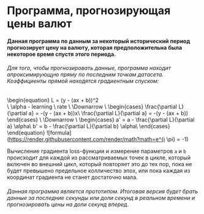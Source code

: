 # Программа, прогнозирующая цены валют

#### Данная программа по данным за некоторый исторический период прогнозирует цену на валюту, которая предположительна была некоторое время спустя этого периода.

###### Для того, чтобы прогнозировать данные, программа находит апроксимирующую пряму по последним точкам датасета. Коэффициенты прямой находятся градиентным спуском:


\begin{equation}
L = (y - (ax + b))^2  
\\
\alpha - learning \ rate
\\
\Downarrow
\\
\begin{cases}
   \frac{\partial L}{\partial a}  = -(y - (ax + b))x\\
\frac{\partial L}{\partial a}  = -(y - (ax + b))
 \end{cases}
 \\
 \Downarrow
 \\
\begin{cases}
  a' = a - \frac{\partial L}{\partial a} \alpha\\
  b' = b - \frac{\partial L}{\partial b} \alpha\\
 \end{cases}
\end{equation}
![formula](https://render.githubusercontent.com/render/math?math=e^{i \pi} = -1)

Вычисление градиента loss-функции и измерение параметров `a` и `b` происходит для каждой из рассматриваемых точек в цикле, который включен во внешний цикл, который повторяет это до тех пор, пока не будет превышено предельное колличество эпох, или пока каждая из координат градиента не станет достаточно мала.


###### Данная программа является прототипом. Итоговая версия будет брать данные за последние секунды или доли секунд в реальном времени и прогнозировать цены на доли секунд вперед.
